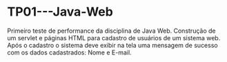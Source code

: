 # TP01---Java-Web


Primeiro teste de performance da disciplina de Java Web. Construção de um servlet e páginas HTML para cadastro de usuários de um sistema web. Após o cadastro o sistema deve exibir na tela uma mensagem de sucesso com os dados cadastrados: Nome e E-mail.

